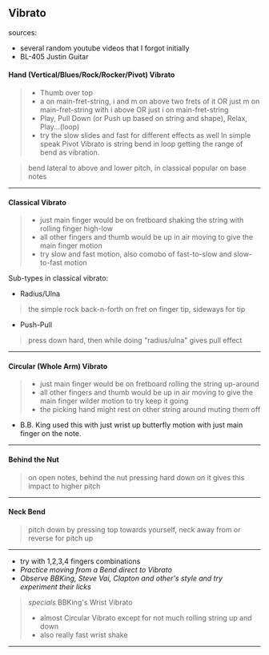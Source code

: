 ## Vibrato

sources:
* several random youtube videos that I forgot initially
* BL-405 Justin Guitar

#### Hand (Vertical/Blues/Rock/Rocker/Pivot) Vibrato
>  * Thumb over top
>  * a on main-fret-string, i and m on above two frets of it OR just m on main-fret-string with i above OR just i on main-fret-string
>  * Play, Pull Down (or Push up based on string and shape), Relax, Play...(loop) <can try the slide up down in wider range for different effect>
>  * try the slow slides and fast for different effects as well
> In simple speak Pivot Vibrato is string bend in loop getting the range of bend as vibration.

> bend lateral to above and lower pitch, in classical popular on base notes

---

#### Classical Vibrato
>  * just main finger would be on fretboard shaking the string with rolling finger high-low
>  * all other fingers and thumb would be up in air moving to give the main finger motion
>  * try slow and fast motion, also comobo of fast-to-slow and slow-to-fast motion

Sub-types in classical vibrato:
* Radius/Ulna
> the simple rock back-n-forth on fret on finger tip, sideways for tip
* Push-Pull
> press down hard, then while doing "radius/ulna" gives pull effect

---

#### Circular (Whole Arm) Vibrato
>  * just main finger would be on fretboard rolling the string up-around
>  * all other fingers and thumb would be up in air moving to give the main finger wilder motion to try keep it going
>  * the picking hand might rest on other string around muting them off

* B.B. King used this with just wrist up butterfly motion with just main finger on the note.

---

#### Behind the Nut

> on open notes, behind the nut pressing hard down on it gives this impact to higher pitch

---

#### Neck Bend

> pitch down by pressing top towards yourself, neck away from
> or reverse for pitch up

---

* try with 1,2,3,4 fingers combinations
* _Practice moving from a Bend direct to Vibrato_
* _Observe BBKing, Steve Vai, Clapton and other's style and try experiment their licks_

> *specials* BBKing's Wrist Vibrato
>  * almost Circular Vibrato except for not much rolling string up and down
>  * also really fast wrist shake

---
